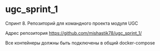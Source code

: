 # ugc_sprint_1
Спринт 8. Репозиторий для командного проекта модуля UGC

Адрес репозитория https://github.com/mishastik78/ugc_sprint_1/

Все контейнеры должны быть подключены в общий docker-compose
